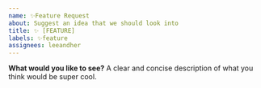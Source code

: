 ```yaml
---
name: ✨Feature Request
about: Suggest an idea that we should look into
title: ✨ [FEATURE]
labels: ✨feature
assignees: leeandher
---
```


**What would you like to see?**
A clear and concise description of what you think would be super cool.
